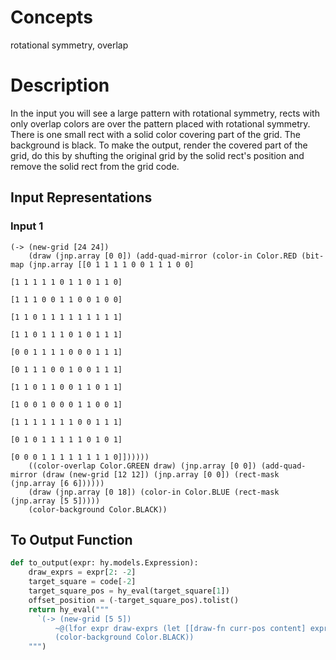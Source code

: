 # Concepts
rotational symmetry, overlap

# Description
In the input you will see a large pattern with rotational symmetry, rects with only overlap colors are over the pattern placed with rotational symmetry. There is one small rect with a solid color covering part of the grid. The background is black.
To make the output, render the covered part of the grid, do this by shufting the original grid by the solid rect's position and remove the solid rect from the grid code.

## Input Representations
### Input 1
```hy
(-> (new-grid [24 24])
    (draw (jnp.array [0 0]) (add-quad-mirror (color-in Color.RED (bit-map (jnp.array [[0 1 1 1 1 0 0 1 1 1 0 0]
                                                                                      [1 1 1 1 1 0 1 1 0 1 1 0]
                                                                                      [1 1 1 0 0 1 1 0 0 1 0 0]
                                                                                      [1 1 0 1 1 1 1 1 1 1 1 1]
                                                                                      [1 1 0 1 1 1 0 1 0 1 1 1]
                                                                                      [0 0 1 1 1 1 0 0 0 1 1 1]
                                                                                      [0 1 1 1 0 0 1 0 0 1 1 1]
                                                                                      [1 1 0 1 1 0 0 1 1 0 1 1]
                                                                                      [1 0 0 1 0 0 0 1 1 0 0 1]
                                                                                      [1 1 1 1 1 1 1 0 0 1 1 1]
                                                                                      [0 1 0 1 1 1 1 1 0 1 0 1]
                                                                                      [0 0 0 1 1 1 1 1 1 1 1 0]])))))
    ((color-overlap Color.GREEN draw) (jnp.array [0 0]) (add-quad-mirror (draw (new-grid [12 12]) (jnp.array [0 0]) (rect-mask (jnp.array [6 6])))))
    (draw (jnp.array [0 18]) (color-in Color.BLUE (rect-mask (jnp.array [5 5]))))
    (color-background Color.BLACK))
```
## To Output Function
```python
def to_output(expr: hy.models.Expression):
    draw_exprs = expr[2: -2]
    target_square = code[-2]
    target_square_pos = hy_eval(target_square[1])
    offset_position = (-target_square_pos).tolist()
    return hy_eval("""
      `(-> (new-grid [5 5])
          ~@(lfor expr draw-exprs (let [[draw-fn curr-pos content] expr] `(~draw-fn (jnp.array ~neg-pos) ~content)))
          (color-background Color.BLACK))
    """)
```